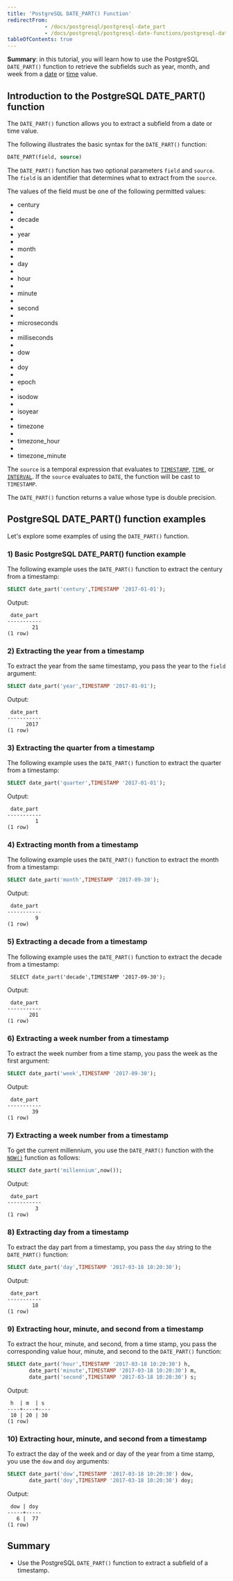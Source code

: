 ```yaml
---
title: 'PostgreSQL DATE_PART() Function'
redirectFrom:
            - /docs/postgresql/postgresql-date_part 
            - /docs/postgresql/postgresql-date-functions/postgresql-date_part
tableOfContents: true
---
```



**Summary**: in this tutorial, you will learn how to use the PostgreSQL `DATE_PART()` function to retrieve the subfields such as year, month, and week from a [date](/docs/postgresql/postgresql-date) or [time](/docs/postgresql/postgresql-tutorial/postgresql-time) value.

## Introduction to the PostgreSQL DATE_PART() function

The `DATE_PART()` function allows you to extract a subfield from a date or time value.

The following illustrates the basic syntax for the `DATE_PART()` function:

```sql
DATE_PART(field, source)
```

The `DATE_PART()` function has two optional parameters `field` and `source`. The `field` is an identifier that determines what to extract from the `source`.

The values of the field must be one of the following permitted values:

- century
-
- decade
-
- year
-
- month
-
- day
-
- hour
-
- minute
-
- second
-
- microseconds
-
- milliseconds
-
- dow
-
- doy
-
- epoch
-
- isodow
-
- isoyear
-
- timezone
-
- timezone_hour
-
- timezone_minute

The `source` is a temporal expression that evaluates to [`TIMESTAMP`](/docs/postgresql/postgresql-timestamp), [`TIME`](/docs/postgresql/postgresql-tutorial/postgresql-time), or [`INTERVAL`](/docs/postgresql/postgresql-tutorial/postgresql-interval). If the `source` evaluates to `DATE`, the function will be cast to `TIMESTAMP`.

The `DATE_PART()` function returns a value whose type is double precision.

## PostgreSQL DATE_PART() function examples

Let's explore some examples of using the `DATE_PART()` function.

### 1) Basic PostgreSQL DATE_PART() function example

The following example uses the `DATE_PART()` function to extract the century from a timestamp:

```sql
SELECT date_part('century',TIMESTAMP '2017-01-01');
```

Output:

```
 date_part
-----------
        21
(1 row)
```

### 2) Extracting the year from a timestamp

To extract the year from the same timestamp, you pass the year to the `field` argument:

```sql
SELECT date_part('year',TIMESTAMP '2017-01-01');
```

Output:

```
 date_part
-----------
      2017
(1 row)
```

### 3) Extracting the quarter from a timestamp

The following example uses the `DATE_PART()` function to extract the quarter from a timestamp:

```sql
SELECT date_part('quarter',TIMESTAMP '2017-01-01');
```

Output:

```
 date_part
-----------
         1
(1 row)
```

### 4) Extracting month from a timestamp

The following example uses the `DATE_PART()` function to extract the month from a timestamp:

```sql
SELECT date_part('month',TIMESTAMP '2017-09-30');
```

Output:

```
 date_part
-----------
         9
(1 row)
```

### 5) Extracting a decade from a timestamp

The following example uses the `DATE_PART()` function to extract the decade from a timestamp:

```
 SELECT date_part('decade',TIMESTAMP '2017-09-30');
```

Output:

```
 date_part
-----------
       201
(1 row)
```

### 6) Extracting a week number from a timestamp

To extract the week number from a time stamp, you pass the week as the first argument:

```sql
SELECT date_part('week',TIMESTAMP '2017-09-30');
```

Output:

```
 date_part
-----------
        39
(1 row)
```

### 7) Extracting a week number from a timestamp

To get the current millennium, you use the `DATE_PART()` function with the [`NOW()`](/docs/postgresql/postgresql-date-functions/postgresql-now) function as follows:

```sql
SELECT date_part('millennium',now());
```

Output:

```
 date_part
-----------
         3
(1 row)
```

### 8) Extracting day from a timestamp

To extract the day part from a timestamp, you pass the `day` string to the `DATE_PART()` function:

```sql
SELECT date_part('day',TIMESTAMP '2017-03-18 10:20:30');
```

Output:

```
 date_part
-----------
        18
(1 row)
```

### 9) Extracting hour, minute, and second from a timestamp

To extract the hour, minute, and second, from a time stamp, you pass the corresponding value hour, minute, and second to the `DATE_PART()` function:

```sql
SELECT date_part('hour',TIMESTAMP '2017-03-18 10:20:30') h,
       date_part('minute',TIMESTAMP '2017-03-18 10:20:30') m,
       date_part('second',TIMESTAMP '2017-03-18 10:20:30') s;
```

Output:

```
 h  | m  | s
----+----+----
 10 | 20 | 30
(1 row)
```

### 10) Extracting hour, minute, and second from a timestamp

To extract the day of the week and or day of the year from a time stamp, you use the `dow` and `doy` arguments:

```sql
SELECT date_part('dow',TIMESTAMP '2017-03-18 10:20:30') dow,
       date_part('doy',TIMESTAMP '2017-03-18 10:20:30') doy;
```

Output:

```
 dow | doy
-----+-----
   6 |  77
(1 row)
```

## Summary

- Use the PostgreSQL `DATE_PART()` function to extract a subfield of a timestamp.
